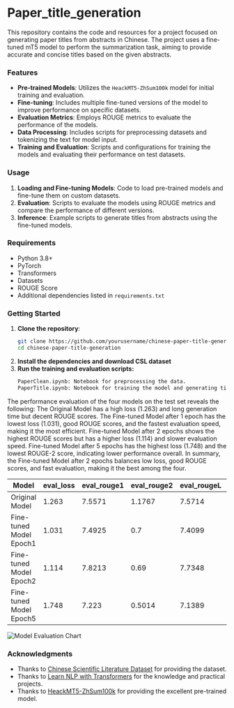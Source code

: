 # Paper_title_generation
This repository contains the code and resources for a project focused on generating paper titles from abstracts in Chinese. The project uses a fine-tuned mT5 model to perform the summarization task, aiming to provide accurate and concise titles based on the given abstracts.

### Features

- **Pre-trained Models**: Utilizes the `HeackMT5-ZhSum100k` model for initial training and evaluation.
- **Fine-tuning**: Includes multiple fine-tuned versions of the model to improve performance on specific datasets.
- **Evaluation Metrics**: Employs ROUGE metrics to evaluate the performance of the models.
- **Data Processing**: Includes scripts for preprocessing datasets and tokenizing the text for model input.
- **Training and Evaluation**: Scripts and configurations for training the models and evaluating their performance on test datasets.

### Usage

1. **Loading and Fine-tuning Models**: Code to load pre-trained models and fine-tune them on custom datasets.
2. **Evaluation**: Scripts to evaluate the models using ROUGE metrics and compare the performance of different versions.
3. **Inference**: Example scripts to generate titles from abstracts using the fine-tuned models.

### Requirements

- Python 3.8+
- PyTorch
- Transformers
- Datasets
- ROUGE Score
- Additional dependencies listed in `requirements.txt`

### Getting Started

1. **Clone the repository**:
   ```sh
   git clone https://github.com/yourusername/chinese-paper-title-generation.git
   cd chinese-paper-title-generation

2. **Install the dependencies and download CSL dataset**
3. **Run the training and evaluation scripts:**
   ```sh
   PaperClean.ipynb: Notebook for preprocessing the data.
   PaperTitle.ipynb: Notebook for training the model and generating titles.

The performance evaluation of the four models on the test set reveals the following: The Original Model has a high loss (1.263) and long generation time but decent ROUGE scores. The Fine-tuned Model after 1 epoch has the lowest loss (1.031), good ROUGE scores, and the fastest evaluation speed, making it the most efficient. Fine-tuned Model after 2 epochs shows the highest ROUGE scores but has a higher loss (1.114) and slower evaluation speed. Fine-tuned Model after 5 epochs has the highest loss (1.748) and the lowest ROUGE-2 score, indicating lower performance overall. In summary, the Fine-tuned Model after 2 epochs balances low loss, good ROUGE scores, and fast evaluation, making it the best among the four.


| Model               | eval_loss | eval_rouge1 | eval_rouge2 | eval_rougeL | eval_rougeLsum | eval_gen_len | eval_runtime | eval_samples_per_second | eval_steps_per_second |
|---------------------|-----------|-------------|-------------|-------------|----------------|--------------|--------------|------------------------|-----------------------|
| Original Model      | 1.263     | 7.5571      | 1.1767      | 7.5714      | 7.6779         | 15.773       | 431.7017     | 2.316                  | 0.049                 |
| Fine-tuned Model Epoch1    | 1.031     | 7.4925      | 0.7         | 7.4099      | 7.4257         | 14.044       | 325.5001     | 3.072                  | 0.065                 |
| Fine-tuned Model Epoch2   | 1.114     | 7.8213      | 0.69        | 7.7348      | 7.8231         | 13.999       | 432.3147     | 2.313                  | 0.049                 |
| Fine-tuned Model Epoch5   | 1.748     | 7.223       | 0.5014      | 7.1389      | 7.2078         | 14.389       | 375.9517     | 2.66                   | 0.056                 |



![Model Evaluation Chart](evaluation.png "Model Evaluation Chart")


### Acknowledgments

- Thanks to [Chinese Scientific Literature Dataset](https://github.com/ydli-ai/CSL) for providing the dataset.
- Thanks to [Learn NLP with Transformers](https://github.com/datawhalechina/learn-nlp-with-transformers) for the knowledge and practical projects.
- Thanks to [HeackMT5-ZhSum100k](https://huggingface.co/heack/HeackMT5-ZhSum100k) for providing the excellent pre-trained model.
